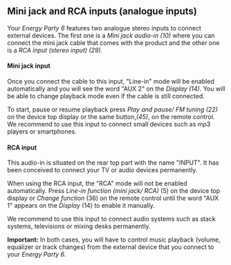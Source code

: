 ## Mini jack and RCA inputs (analogue inputs)

Your *Energy Party 6* features two analogue stereo inputs to connect external devices. The first one is a *Mini jack audio-in (10)* where you can connect the mini jack cable that comes with the product and the other one is a *RCA input (stereo input) (29)*. 

#### Mini jack input
Once you connect the cable to this input, "Line-in" mode will be enabled automatically and you will see the word "AUX 2" on the *Display (14)*. You will be able to change playback mode even if the cable is still connected.

To start, pause or resume playback press *Play and pause/ FM tuning (22)* on the device top display or the same button,*(45)*, on the remote control.
We recommend to use this input to connect small devices such as mp3 players or smartphones. 

#### RCA input
This audio-in is situated on the rear top part with the name "INPUT". It has been conceived to connect your TV or audio devices permanently. 

When using the RCA input, the "RCA" mode will not be enabled automatically. Press *Line-in function (mini jack/ RCA)* (5) on the device top display or *Change function* (36) on the remote control until the word "AUX 1" appears on the *Display* (14) to enable it manually.

We recommend to use this input to connect audio systems such as stack systems, televisions or mixing desks permanently. 

**Important:** In both cases, you will have to control music playback (volume, equalizer or track changes) from the external device that you connect to your *Energy Party 6*.

